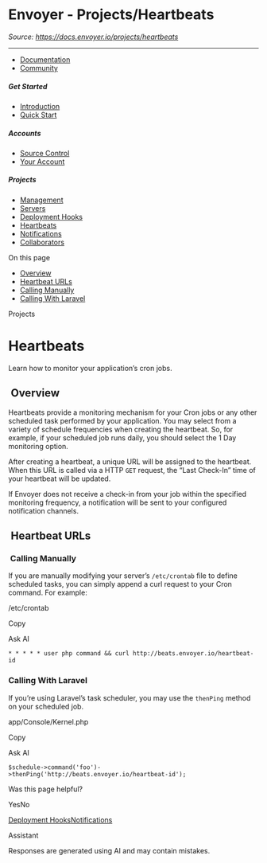 # Envoyer - Projects/Heartbeats

*Source: https://docs.envoyer.io/projects/heartbeats*

---

- [Documentation](/introduction)
- [Community](https://discord.com/invite/laravel)

##### Get Started

- [Introduction](/introduction)
- [Quick Start](/quick-start)

##### Accounts

- [Source Control](/accounts/source-control)
- [Your Account](/accounts/your-account)

##### Projects

- [Management](/projects/management)
- [Servers](/projects/servers)
- [Deployment Hooks](/projects/deployment-hooks)
- [Heartbeats](/projects/heartbeats)
- [Notifications](/projects/notifications)
- [Collaborators](/projects/collaborators)

On this page

- [Overview](#overview)
- [Heartbeat URLs](#heartbeat-urls)
- [Calling Manually](#calling-manually)
- [Calling With Laravel](#calling-with-laravel)

Projects

# Heartbeats

Learn how to monitor your application’s cron jobs.

## [​](#overview) Overview

Heartbeats provide a monitoring mechanism for your Cron jobs or any other scheduled task performed by your application. You may select from a variety of schedule frequencies when creating the heartbeat. So, for example, if your scheduled job runs daily, you should select the 1 Day monitoring option.

After creating a heartbeat, a unique URL will be assigned to the heartbeat. When this URL is called via a HTTP `GET` request, the “Last Check-In” time of your heartbeat will be updated.

If Envoyer does not receive a check-in from your job within the specified monitoring frequency, a notification will be sent to your configured notification channels.

## [​](#heartbeat-urls) Heartbeat URLs

### [​](#calling-manually) Calling Manually

If you are manually modifying your server’s `/etc/crontab` file to define scheduled tasks, you can simply append a curl request to your Cron command. For example:

/etc/crontab

Copy

Ask AI

```
* * * * * user php command && curl http://beats.envoyer.io/heartbeat-id

```

### [​](#calling-with-laravel) Calling With Laravel

If you’re using Laravel’s task scheduler, you may use the `thenPing` method on your scheduled job.

app/Console/Kernel.php

Copy

Ask AI

```
$schedule->command('foo')->thenPing('http://beats.envoyer.io/heartbeat-id');

```

Was this page helpful?

YesNo

[Deployment Hooks](/projects/deployment-hooks)[Notifications](/projects/notifications)

Assistant

Responses are generated using AI and may contain mistakes.